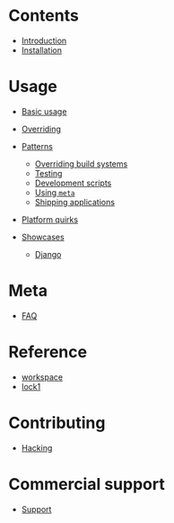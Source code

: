 # Contents

- [Introduction](./introduction.md)
- [Installation](./install.md)

# Usage

- [Basic usage](./usage/hello-world.md)

- [Overriding](./overriding/index.md)

- [Patterns]()
  - [Overriding build systems](./patterns/overriding-build-systems.md)
  - [Testing](./patterns/testing.md)
  - [Development scripts](./patterns/scripts.md)
  - [Using `meta`](./patterns/meta.md)
  - [Shipping applications](./patterns/applications.md)

- [Platform quirks](./platform-quirks.md)

- [Showcases]()
  - [Django](./showcases/django.md)

# Meta

- [FAQ](./FAQ.md)

# Reference

- [workspace](./lib/workspace.md)
- [lock1](./lib/lock1.md)

# Contributing

- [Hacking](./HACKING.md)

# Commercial support

- [Support](./support.md)
